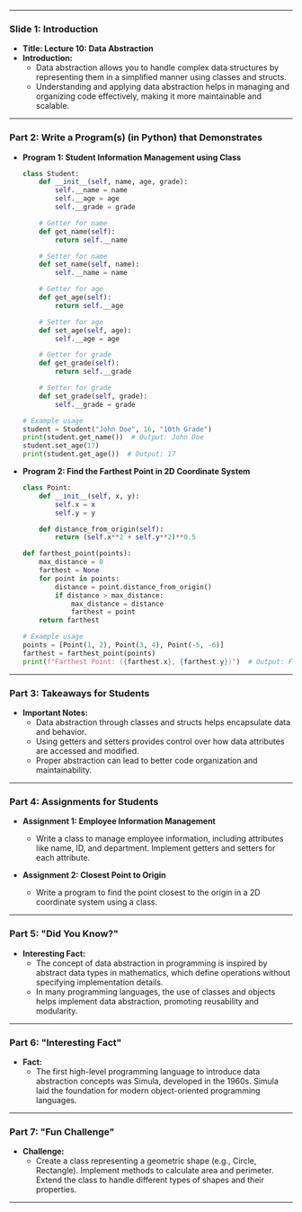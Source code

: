 

---

### Slide 1: Introduction
- **Title: Lecture 10: Data Abstraction**
- **Introduction:**
  - Data abstraction allows you to handle complex data structures by representing them in a simplified manner using classes and structs.
  - Understanding and applying data abstraction helps in managing and organizing code effectively, making it more maintainable and scalable.

---

### Part 2: Write a Program(s) (in Python) that Demonstrates <Outline>
- **Program 1: Student Information Management using Class**
  ```python
  class Student:
      def __init__(self, name, age, grade):
          self.__name = name
          self.__age = age
          self.__grade = grade

      # Getter for name
      def get_name(self):
          return self.__name

      # Setter for name
      def set_name(self, name):
          self.__name = name

      # Getter for age
      def get_age(self):
          return self.__age

      # Setter for age
      def set_age(self, age):
          self.__age = age

      # Getter for grade
      def get_grade(self):
          return self.__grade

      # Setter for grade
      def set_grade(self, grade):
          self.__grade = grade

  # Example usage
  student = Student("John Doe", 16, "10th Grade")
  print(student.get_name())  # Output: John Doe
  student.set_age(17)
  print(student.get_age())  # Output: 17
  ```

- **Program 2: Find the Farthest Point in 2D Coordinate System**
  ```python
  class Point:
      def __init__(self, x, y):
          self.x = x
          self.y = y

      def distance_from_origin(self):
          return (self.x**2 + self.y**2)**0.5

  def farthest_point(points):
      max_distance = 0
      farthest = None
      for point in points:
          distance = point.distance_from_origin()
          if distance > max_distance:
              max_distance = distance
              farthest = point
      return farthest

  # Example usage
  points = [Point(1, 2), Point(3, 4), Point(-5, -6)]
  farthest = farthest_point(points)
  print(f"Farthest Point: ({farthest.x}, {farthest.y})")  # Output: Farthest Point: (-5, -6)
  ```

---

### Part 3: Takeaways for Students
- **Important Notes:**
  - Data abstraction through classes and structs helps encapsulate data and behavior.
  - Using getters and setters provides control over how data attributes are accessed and modified.
  - Proper abstraction can lead to better code organization and maintainability.

---

### Part 4: Assignments for Students
- **Assignment 1: Employee Information Management**
  - Write a class to manage employee information, including attributes like name, ID, and department. Implement getters and setters for each attribute.
  
- **Assignment 2: Closest Point to Origin**
  - Write a program to find the point closest to the origin in a 2D coordinate system using a class.

---

### Part 5: "Did You Know?"
- **Interesting Fact:**
  - The concept of data abstraction in programming is inspired by abstract data types in mathematics, which define operations without specifying implementation details.
  - In many programming languages, the use of classes and objects helps implement data abstraction, promoting reusability and modularity.

---

### Part 6: "Interesting Fact"
- **Fact:**
  - The first high-level programming language to introduce data abstraction concepts was Simula, developed in the 1960s. Simula laid the foundation for modern object-oriented programming languages.

---

### Part 7: "Fun Challenge"
- **Challenge:**
  - Create a class representing a geometric shape (e.g., Circle, Rectangle). Implement methods to calculate area and perimeter. Extend the class to handle different types of shapes and their properties.

---

